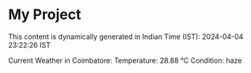 # My Project

This content is dynamically generated in Indian Time (IST): 2024-04-04 23:22:26 IST


Current Weather in Coimbatore:
Temperature: 28.88 °C
Condition: haze
